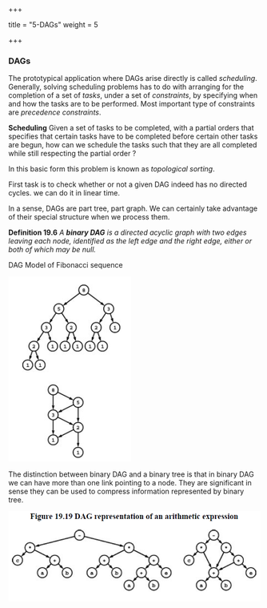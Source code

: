 +++

title = "5-DAGs"
weight = 5

+++

### DAGs

The prototypical application where DAGs arise directly is called *scheduling*. Generally, solving scheduling problems has to do with arranging for the completion of a set of *tasks*, under a set of *constraints*, by specifying when and how the tasks are to be performed. Most important type of constraints are *precedence constraints*.

**Scheduling** Given a set of tasks to be completed, with a partial orders that specifies that certain tasks have to be completed before certain other tasks are begun, how can we schedule the tasks such that they are all completed while still respecting the partial order ?

In this basic form this problem is known as *topological sorting*.

First task is to check whether or not a given DAG indeed has no directed cycles. we can do it in linear time.

In a sense, DAGs are part tree, part graph. We can certainly take advantage of their special structure when we process them.

**Definition 19.6** *A **binary DAG** is a directed acyclic graph with two edges leaving each node, identified as the left edge and the right edge, either or both of which may be null.*

DAG Model of Fibonacci sequence

![image-20210114224722086](5_DAGs.assets/image-20210114224722086.png)

The distinction between binary DAG and a binary tree is that in binary DAG we can have more than one link pointing to a node. They are significant in sense they can be used to compress information represented by binary tree.

![image-20210114224912091](5_DAGs.assets/image-20210114224912091.png)

